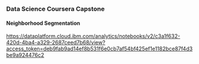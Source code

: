 ### Data Science Coursera Capstone

#### Neighborhood Segmentation
https://dataplatform.cloud.ibm.com/analytics/notebooks/v2/c3a1f632-420d-4ba4-a329-2687ceed7b68/view?access_token=deb9fab9ad14ef8b531f6e0cb7af54bf425ef1e1182bce87f4d3be9a924476c2
